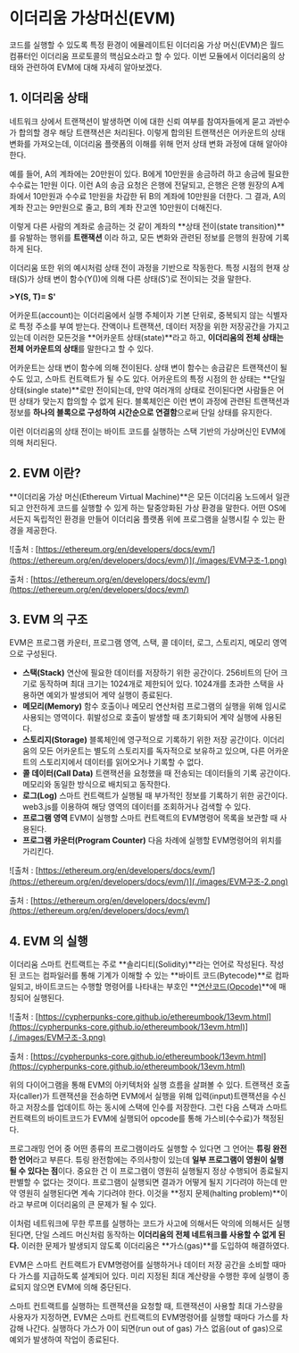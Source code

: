 # 이더리움 가상머신(EVM)

코드를 실행할 수 있도록 특정 환경이 에뮬레이트된 이더리움 가상 머신(EVM)은 월드 컴퓨터인 이더리움 프로토콜의 핵심요소라고 할 수 있다. 이번 모듈에서 이더리움의 상태와 관련하여 EVM에 대해 자세히 알아보겠다.

## 1. 이더리움 상태

네트워크 상에서 트랜잭션이 발생하면 이에 대한 신뢰 여부를 참여자들에게 묻고 과반수가 합의할 경우 해당 트랜잭션은 처리된다. 이렇게 합의된 트랜잭션은 어카운트의 상태 변화를 가져오는데, 이더리움 플랫폼의 이해를 위해 먼저 상태 변화 과정에 대해 알아야 한다.

예를 들어, A의 계좌에는 20만원이 있다. B에게 10만원을 송금하려 하고 송금에 필요한 수수료는 1만원 이다. 이런 A의 송금 요청은 은행에 전달되고, 은행은 은행 원장의  A계좌에서 10만원과 수수료 1만원을 차감한 뒤 B의 계좌에 10만원을 더한다. 그 결과, A의 계좌 잔고는 9만원으로 줄고, B의 계좌 잔고엔 10만원이 더해진다.

이렇게 다른 사람의 계좌로 송금하는 것 같이 계좌의 **상태 전이(state transition)**를 유발하는 행위를 **트랜잭션** 이라 하고, 모든 변화와 관련된 정보를 은행의 원장에 기록하게 된다.

이더리움 또한 위의 예시처럼 상태 전이 과정을 기반으로 작동한다. 특정 시점의 현재 상태(S)가 상태 변이 함수(Y())에 의해 다른 상태(S’)로 전이되는 것을 말한다.

**>Y(S, T)= S'**

어카운트(account)는 이더리움에서 실행 주체이자 기본 단위로, 중복되지 않는 식별자로 특정 주소를 부여 받는다. 잔액이나 트랜잭션, 데이터 저장을 위한 저장공간을 가지고 있는데 이러한 모든것을 **어카운트 상태(state)**라고 하고, **이더리움의 전체 상태는 전체 어카운트의 상태**를 말한다고 할 수 있다.

어카운트는 상태 변이 함수에 의해 전이된다. 상태 변이 함수는 송금같은 트랜잭션이 될 수도 있고, 스마트 컨트랙트가 될 수도 있다. 어카운트의 특정 시점의 한 상태는 **단일 상태(single state)**로만 전이되는데, 만약 여러개의 상태로 전이된다면 사람들은 어떤 상태가 맞는지 합의할 수 없게 된다. 블록체인은 이런 변이 과정에 관련된 트랜잭션과 정보를 **하나의 블록으로 구성하여 시간순으로 연결함**으로써 단일 상태를 유지한다.

이런 이더리움의 상태 전이는 바이트 코드를 실행하는 스택 기반의 가상머신인 EVM에 의해 처리된다. 

## 2. EVM 이란?

**이더리움 가상 머신(Ethereum Virtual Machine)**은 모든 이더리움 노드에서 일관되고 안전하게 코드를 실행할 수 있게 하는 탈중앙화된 가상 환경을 말한다. 어떤 OS에서든지 독립적인 환경을 만들어 이더리움 플랫폼 위에 프로그램을 실행시킬 수 있는 환경을 제공한다.

![출처 : [https://ethereum.org/en/developers/docs/evm/](https://ethereum.org/en/developers/docs/evm/)](./images/EVM구조-1.png)

출처 : [https://ethereum.org/en/developers/docs/evm/](https://ethereum.org/en/developers/docs/evm/)

## 3. EVM 의 구조

EVM은 프로그램 카운터, 프로그램 영역, 스택, 콜 데이터, 로그, 스토리지, 메모리 영역으로 구성된다.

- **스택(Stack)**
연산에 필요한 데이터를 저장하기 위한 공간이다. 256비트의 단어 크기로 동작하며 최대 크기는 1024개로 제한되어 있다. 1024개를 초과한 스택을 사용하면 예외가 발생되어 계약 실행이 종료된다.
- **메모리(Memory)**
함수 호출이나 메모리 연산처럼 프로그램의 실행을 위해 임시로 사용되는 영역이다. 휘발성으로 호출이 발생할 때 초기화되어 계약 실행에 사용된다.
- **스토리지(Storage)**
블록체인에 영구적으로 기록하기 위한 저장 공간이다. 이더리움의 모든 어카운트는 별도의 스토리지를 독자적으로 보유하고 있으며, 다른 어카운트의 스토리지에서 데이터를 읽어오거나 기록할 수 없다.
- **콜 데이터(Call Data)**
트랜잭션을 요청했을 때 전송되는 데이터들의 기록 공간이다. 메모리와 동일한 방식으로 배치되고 동작한다.
- **로그(Log)**
스마트 컨트랙트가 실행될 때 부가적인 정보를 기록하기 위한 공간이다. web3.js를 이용하여 해당 영역의 데이터를 조회하거나 검색할 수 있다.
- **프로그램 영역**
EVM이 실행할 스마트 컨트랙트의 EVM명령어 목록을 보관할 때 사용된다.
- **프로그램 카운터(Program Counter)**
다음 차례에 실행할 EVM명령어의 위치를 가리킨다.

![출처 : [https://ethereum.org/en/developers/docs/evm/](https://ethereum.org/en/developers/docs/evm/)](./images/EVM구조-2.png)

출처 : [https://ethereum.org/en/developers/docs/evm/](https://ethereum.org/en/developers/docs/evm/)

## 4. EVM 의 실행

이더리움 스마트 컨트랙트는 주로 **솔리디티(Solidity)**라는 언어로 작성된다. 작성된 코드는 컴파일러를 통해 기계가 이해할 수 있는 **바이트 코드(Bytecode)**로 컴파일되고, 바이트코드는 수행할 명령어를 나타내는 부호인 **[연산코드(Opcode)](https://ethereum.org/ko/developers/docs/evm/opcodes/)**에 매칭되어 실행된다. 

![출처 : [https://cypherpunks-core.github.io/ethereumbook/13evm.html](https://cypherpunks-core.github.io/ethereumbook/13evm.html)](./images/EVM구조-3.png)

출처 : [https://cypherpunks-core.github.io/ethereumbook/13evm.html](https://cypherpunks-core.github.io/ethereumbook/13evm.html)

위의 다이어그램을 통해 EVM의 아키텍처와 실행 흐름을 살펴볼 수 있다. 트랜잭션 호출자(caller)가 트랜잭션을 전송하면 EVM에서 실행을 위해 입력(input)트랜잭션을 수신하고 저장소를 업데이트 하는 동시에 스택에 인수를 저장한다.  그런 다음 스택과 스마트 컨트랙트의 바이트코드가 EVM에 실행되어 opcode를 통해 가스비(수수료)가 책정된다. 

프로그래밍 언어 중 어떤 종류의 프로그램이라도 실행할 수 있다면 그 언어는 **튜링 완전한 언어**라고 부른다. 튜링 완전함에는 주의사항이 있는데 **일부 프로그램이 영원이 실행될 수 있다는 점**이다. 중요한 건 이 프로그램이 영원히 실행될지 정상 수행되어 종료될지 판별할 수 없다는 것이다. 프로그램이 실행되면 결과가 어떻게 될지 기다려야 하는데 만약 영원히 실행된다면 계속 기다려야 한다. 이것을 **정지 문제(halting problem)**이라고 부르며 이더리움의 큰 문제가 될 수 있다. 

이처럼 네트워크에 무한 루프를 실행하는 코드가 사고에 의해서든 악의에 의해서든 실행된다면, 단일 스레드 머신처럼 동작하는 **이더리움의 전체 네트워크를 사용할 수 없게 된다.** 이러한 문제가 발생되지 않도록 이더리움은 **가스(gas)**를 도입하여 해결하였다.

EVM은 스마트 컨트랙트가 EVM명령어를 실행하거나 데이터 저장 공간을 소비할 때마다 가스를 지급하도록 설계되어 있다. 미리 지정된 최대 계산량을 수행한 후에 실행이 종료되지 않으면 EVM에 의해 중단된다.

스마트 컨트랙트를 실행하는 트랜잭션을 요청할 때, 트랜잭션이 사용할 최대 가스량을 사용자가 지정하면, EVM은 스마트 컨트랙트의 EVM명령어를 실행할 때마다 가스를 차감해 나간다. 실행하다 가스가 0이 되면(run out of gas) 가스 없음(out of gas)으로 예외가 발생하여 작업이 종료된다.
